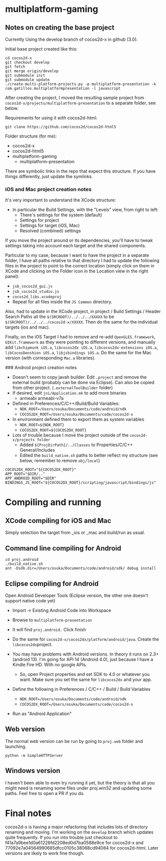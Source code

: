 # multiplatform-gaming

## Notes on creating the base project

Currently Using the develop branch of cocos2d-x in github (3.0).

Initial base project created like this:

```
cd cocos2d-x
git checkout develop
git fetch
git merge origin/develop
git submodule init
git submodule update
./create-multi-platform-projects.py -p multiplatform-presentation -k com.gatillos.multiplatformpresentation -l javascript
```

After creating the project, I moved the resulting sample project from `cocos2d-x/projects/multiplatform-presentation` to a separate folder, see below.

Requirements for using it with cocos2d-html:

```
git clone https://github.com/cocos2d/cocos2d-html5
```

Folder structure (for me):

* cocos2d-x
* cocos2d-html5
* multiplatform-gaming
  * multiplatform-presentation

There are symbolic links in the repo that expect this structure. If you have things differently, just update the symlinks.

### iOS and Mac project creation notes

It's very important to understand the XCode structure:

- In particular the Build Settings, with the "Levels" view, from right to left:
  - There's settings for the system (default)
  - Settings for project
  - Settings for target (iOS, Mac)
  - Resolved (combined) settings

If you move the project around or its dependencies, you'll have to tweak settings taking into account each target and the shared components.

Particular to my case, because I want to have the project in a separate folder, I have all paths relative to that directory I had to update the following files in the project to point to the correct location (simply click on them in XCode and clicking on the Folder icon in the Location view in the right panel):
- `jsb_cocos2d_gui.js`
- `jsb_cocos2d_studio.js`
- `cocos2d_libs.xcodeproj`
- Repeat for all files inside the `JS Common` directory.


Also, had to update in the XCode project, in project / Build Settings / Header Search Paths all the `$(SRCROOT)/../../../XXXXX` to be `$(SRCROOT)/../../../cocos2d-x/XXXXX`. Then do the same for the individual targets (ios and mac).

Finally, on the iOS Target I had to remove and re-add `OpenGLES.framework`, `UIKit.framework` as they were pointing to different versions, and manually add `libchipmunk iOS.a`, `libcocos2dx iOS.a`, `libcocos2dx-extensions iOS.a`, `libCocosDenshion iOS.a`, `libjsbindings iOS.a`. Do the same for the Mac version (with corresponding `Mac.a` libraries).

### Android project creation notes

- Doesn't seem to copy javah builder. Edit `.project` and remove the external build (probably can be done via Eclipse). Can also be copied from other project. (`.externalToolBuilder` folder)
- If desired, edit `jni/Application.mk` to add more binaries
  - armeabi armeabi-v7a
- Defined in Preferences/C/C++/Build/Build Variables:
  - `NDK_ROOT=/Users/osuka/Documents/code/android/ndk`
  - `COCOS2DX_ROOT=/Users/osuka/Documents/code/cocos2d-x`
- In environment defined them to export them as system variables
  - `NDK_ROOT=${NDK_ROOT}`
  - `COCOS2DX_ROOT=${COCOS2DX_ROOT}` 
- Lots of trouble because I move the project outside of the `cocos2d-x/projects folder`
  - Added `${ProjDirPath}/../Classes` to Properties/C/C++ General/Includes
  - Edited the `build_native.sh` paths to better reflect my structure (see below, remember to remove `obj/local`)

```
COCOS2DX_ROOT="${COCOS2DX_ROOT}"
APP_ROOT="$DIR/.."
APP_ANDROID_ROOT="$DIR"
BINDINGS_JS_ROOT="${COCOS2DX_ROOT}/scripting/javascript/bindings/js"
```

# Compiling and running

## XCode compiling for iOS and Mac

Simply selection the target from _ios or _mac and build/run as usual.

## Command line compiling for Android

```
cd proj.android
./build_native.sh
ant -Dsdk.dir=/Users/osuka/Documents/code/android/sdk/ debug install
```

## Eclipse compiling for Android

Open Android Developer Tools (Eclipse version, the other one doesn't support native code yet)

* Import -> Existing Android Code into Workspace
* Browse to `multiplatform-presentation`
* It will find `proj.android.` Click finish
* Do the same for `cocos2d-x/cocos2dx/platform/android/java`. Create the `libcocos2dx`project.
* You may have problems with Android versions. In theory it runs on 2.3+ (android 13). I'm going for API 14 (Android 4.0), just because I have a Kindle Fire HD. With no google APIs.
  * So, open Project properties and set SDK to 4.0 or whatever you want. Make sure you set the same for `libcocos2dx` and your app.
* Define the following in Preferences / C/C++ / Build / Build Variables
  - `NDK_ROOT=/Users/osuka/Documents/code/android/ndk`
  - `COCOS2DX_ROOT=/Users/osuka/Documents/code/cocos2d-x`

* Run as "Android Application"

## Web version

The normal web version can be run by going to `proj.web` folder and launching.

```
python -m SimpleHTTPServer
```

## Windows version

I haven't been able to even try running it yet, but the theory is that all you might need is renaming some files under proj.win32 and updating some paths. Feel free to open a PR if you do.

# Final notes

cocos2d-x is having a major refactoring that includes lots of directory renaming and moving. I'm working on the `develop` branch which updates quite frequently. If you run into trouble just checkout to f41a7a9bee1d0a61228fd2208ed0d7ba0588e9ce for cocos2d-x and 77092e7a04564990685dfcc0105c38068cd94084 for cocos2d-html. Later versions are likely to work fine though.